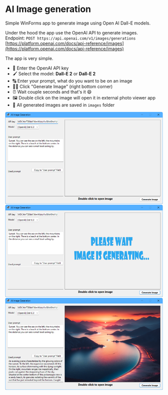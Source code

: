 # AI Image generation

Simple WinForms app to generate image using Open AI Dall-E models.

Under the hood the app use the OpenAI API to generate images.  
Endpoint: `POST https://api.openai.com/v1/images/generations`  
[https://platform.openai.com/docs/api-reference/images](https://platform.openai.com/docs/api-reference/images)

The app is very simple.

- 🔑 Enter the OpenAI API key
- 🖌️ Select the model: **Dall-E 2** or **Dall-E 2**
- 🔠 Enter your prompt, what do you want to be on an image
- 🧑‍🏭 Click "Generate Image" (right bottom corner)
- ⏰ Wait couple seconds and that's it :smile:
- 🖼️ Double click on the image will open it in external photo viewer app
- 📁 All generated images are saved in `images` folder

![Main form](Documentation/01-start.png)
![Main form](Documentation/02-generating.png)
![Main form](Documentation/03-image.png)
